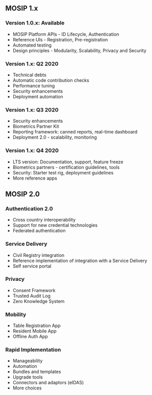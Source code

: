 ## MOSIP 1.x
### Version 1.0.x:  Available 
* MOSIP Platform APIs - ID Lifecycle, Authentication
* Reference UIs - Registration, Pre-registration
* Automated testing
* Design principles - Modularity, Scalability, Privacy and Security

### Version 1.x: Q2 2020 
* Technical debts 
* Automatic code contribution checks
* Performance tuning
* Security enhancements
* Deployment automation

### Version 1.x: Q3 2020 
* Security enhancements
* Biometrics Partner Kit
* Reporting framework: canned reports, real-time dashboard
* Deployment 2.0 - scalability, monitoring

### Version 1.x: Q4 2020 
* LTS version: Documentation, support, feature freeze
* Biometrics partners - certification guidelines, tools
* Security: Starter test rig, deployment guidelines
* More reference apps  

## MOSIP 2.0
### Authentication 2.0
* Cross country interoperability
* Support for new credential technologies
* Federated authentication
 
### Service Delivery
* Civil Registry integration
* Reference implementation of integration with a Service Delivery
* Self service portal

### Privacy
* Consent Framework
* Trusted Audit Log
* Zero Knowledge System

### Mobility
* Table Registration App
* Resident Mobile App
* Offline Auth App

### Rapid Implementation
* Manageability
* Automation
* Bundles and templates
* Upgrade tools
* Connectors and adaptors (eIDAS)
* More choices
